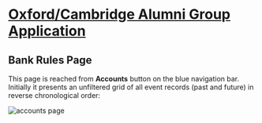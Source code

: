 # [Oxford/Cambridge Alumni Group Application](index.md)

## Bank Rules Page

This page is reached from **Accounts** button on the blue navigation bar. Initially it presents an unfiltered grid of all event records (past and future) in reverse chronological order:

![accounts page](images/bank_rules.png)
